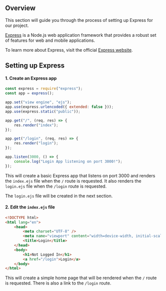 ## Overview

This section will guide you through the process of setting up Express for our project.

[Express](http://expressjs.com/) is a Node.js web application framework that provides a robust set of features for web and mobile applications.

To learn more about Express, visit the official [Express website](http://expressjs.com/).

## Setting up Express

#### 1. Create an Express app

```javascript
const express = require("express");
const app = express();

app.set("view engine", "ejs");
app.use(express.urlencoded({ extended: false }));
app.use(express.static("public"));

app.get("/", (req, res) => {
	res.render("index");
});

app.get("/login", (req, res) => {
	res.render("login");
});

app.listen(3000, () => {
	console.log("Login App listening on port 3000!");
});
```

This will create a basic Express app that listens on port 3000 and renders the `index.ejs` file when the `/` route is requested. It also renders the `login.ejs` file when the `/login` route is requested.

The `login.ejs` file will be created in the next section.

#### 2. Edit the `index.ejs` file

```html
<!DOCTYPE html>
<html lang="en">
	<head>
		<meta charset="UTF-8" />
		<meta name="viewport" content="width=device-width, initial-scale=1.0" />
		<title>Login</title>
	</head>
	<body>
		<h1>Not Logged In</h1>
		<a href="/login">Login</a>
	</body>
</html>
```

This will create a simple home page that will be rendered when the `/` route is requested. There is also a link to the `/login` route.
